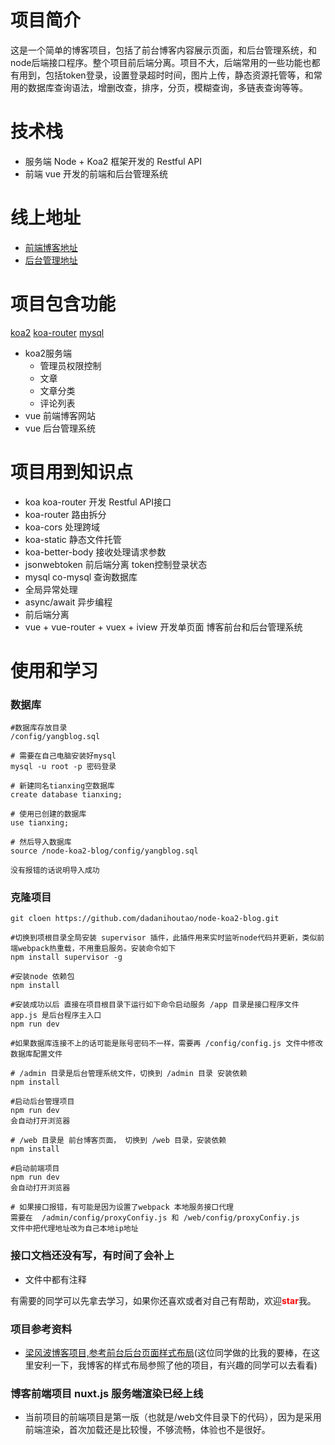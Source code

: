 

# 项目简介
这是一个简单的博客项目，包括了前台博客内容展示页面，和后台管理系统，和node后端接口程序。整个项目前后端分离。项目不大，后端常用的一些功能也都有用到，包括token登录，设置登录超时时间，图片上传，静态资源托管等，和常用的数据库查询语法，增删改查，排序，分页，模糊查询，多链表查询等等。

# 技术栈

- 服务端  Node + Koa2 框架开发的 Restful API
- 前端 vue 开发的前端和后台管理系统

# 线上地址
- [前端博客地址](http://www.jiankou.top)
- [后台管理地址](http://admin.jiankou.top)

# 项目包含功能

[koa2](https://www.npmjs.com/package/koa)
[koa-router](https://www.npmjs.com/package/koa-router)
[mysql](https://www.npmjs.com/package/mysql)

- koa2服务端
    - 管理员权限控制
    - 文章
    - 文章分类
    - 评论列表
- vue 前端博客网站
- vue 后台管理系统

# 项目用到知识点
- koa koa-router 开发 Restful API接口
- koa-router 路由拆分
- koa-cors 处理跨域
- koa-static 静态文件托管
- koa-better-body 接收处理请求参数
- jsonwebtoken 前后端分离 token控制登录状态
- mysql co-mysql 查询数据库
- 全局异常处理
- async/await 异步编程
- 前后端分离
- vue + vue-router + vuex + iview 开发单页面 博客前台和后台管理系统

# 使用和学习

### 数据库
```
#数据库存放目录
/config/yangblog.sql

# 需要在自己电脑安装好mysql 
mysql -u root -p 密码登录

# 新建同名tianxing空数据库
create database tianxing;

# 使用已创建的数据库 
use tianxing;

# 然后导入数据库
source /node-koa2-blog/config/yangblog.sql

没有报错的话说明导入成功
```

### 克隆项目
```
git cloen https://github.com/dadanihoutao/node-koa2-blog.git

#切换到项根目录全局安装 supervisor 插件，此插件用来实时监听node代码并更新，类似前端webpack热重载，不用重启服务。安装命令如下
npm install supervisor -g

#安装node 依赖包
npm install

#安装成功以后 直接在项目根目录下运行如下命令启动服务 /app 目录是接口程序文件 app.js 是后台程序主入口
npm run dev

#如果数据库连接不上的话可能是账号密码不一样，需要再 /config/config.js 文件中修改数据库配置文件

# /admin 目录是后台管理系统文件，切换到 /admin 目录 安装依赖
npm install

#启动后台管理项目
npm run dev 
会自动打开浏览器

# /web 目录是 前台博客页面， 切换到 /web 目录，安装依赖
npm install 

#启动前端项目
npm run dev
会自动打开浏览器

# 如果接口报错，有可能是因为设置了webpack 本地服务接口代理
需要在  /admin/config/proxyConfiy.js 和 /web/config/proxyConfiy.js 
文件中把代理地址改为自己本地ip地址
```


### 接口文档还没有写，有时间了会补上
- 文件中都有注释

有需要的同学可以先拿去学习，如果你还喜欢或者对自己有帮助，欢迎<strong style='color:red;'>star</strong>我。

### 项目参考资料
- [梁风波博客项目,参考前台后台页面样式布局](https://github.com/liangfengbo/nodejs-koa-blog)(这位同学做的比我的要棒，在这里安利一下，我博客的样式布局参照了他的项目，有兴趣的同学可以去看看)


### 博客前端项目 nuxt.js 服务端渲染已经上线
- 当前项目的前端项目是第一版（也就是/web文件目录下的代码），因为是采用前端渲染，首次加载还是比较慢，不够流畅，体验也不是很好。